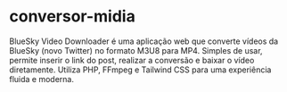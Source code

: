 # conversor-midia
BlueSky Video Downloader é uma aplicação web que converte vídeos da BlueSky (novo Twitter) no formato M3U8 para MP4. Simples de usar, permite inserir o link do post, realizar a conversão e baixar o vídeo diretamente. Utiliza PHP, FFmpeg e Tailwind CSS para uma experiência fluida e moderna.
